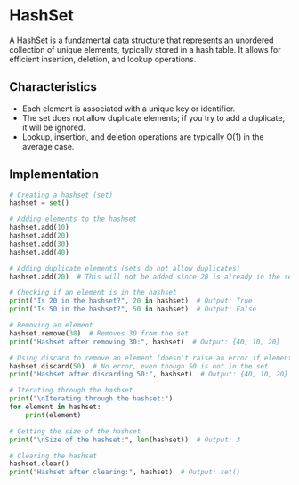 # HashSet

A HashSet is a fundamental data structure that represents an unordered collection of unique elements, typically stored in a hash table. It allows for efficient insertion, deletion, and lookup operations.

## Characteristics
- Each element is associated with a unique key or identifier.
- The set does not allow duplicate elements; if you try to add a duplicate, it will be ignored.
- Lookup, insertion, and deletion operations are typically O(1) in the average case.

## Implementation
```python
# Creating a hashset (set)
hashset = set()

# Adding elements to the hashset
hashset.add(10)
hashset.add(20)
hashset.add(30)
hashset.add(40)

# Adding duplicate elements (sets do not allow duplicates)
hashset.add(20)  # This will not be added since 20 is already in the set

# Checking if an element is in the hashset
print("Is 20 in the hashset?", 20 in hashset)  # Output: True
print("Is 50 in the hashset?", 50 in hashset)  # Output: False

# Removing an element
hashset.remove(30)  # Removes 30 from the set
print("Hashset after removing 30:", hashset)  # Output: {40, 10, 20}

# Using discard to remove an element (doesn't raise an error if element is not found)
hashset.discard(50)  # No error, even though 50 is not in the set
print("Hashset after discarding 50:", hashset)  # Output: {40, 10, 20}

# Iterating through the hashset
print("\nIterating through the hashset:")
for element in hashset:
    print(element)

# Getting the size of the hashset
print("\nSize of the hashset:", len(hashset))  # Output: 3

# Clearing the hashset
hashset.clear()
print("Hashset after clearing:", hashset)  # Output: set()
```